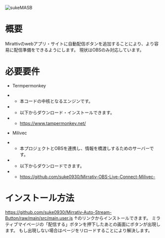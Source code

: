 <img src="http://counter.seku.su/cmoe?name=sukeMASB&theme=r34" alt="sukeMASB" /><br>
# 概要
Mirattivのwebアプリ・サイトに自動配信ボタンを追加することにより、より容易に配信準備をできるようにします。
現状はOBSのみ対応しています。
# 必要要件
 - Termpermonkey
 - - 本コードの中核となるエンジンです。
 - - 以下からダウンロード・インストールできます。
 - - https://www.tampermonkey.net/
 
 - Milivec
 - - 本プロジェクトとOBSを連携し、情報を橋渡しするためのサーバーです。
 - - 以下からダウンロードできます。
 - - https://github.com/suke0930/Mirrativ-OBS-Live-Connect-Milivec-

 # インストール方法
 https://github.com/suke0930/Mirrativ-Auto-Stream-Button/raw/main/src/main.user.js
 ↑のリンクからインストールできます。
 ミラティブマイページの「配信する」ボタンを押下したあとの画面にボタンが出現します。
 もし出現しない場合はページをリロードすることにより解決します。
